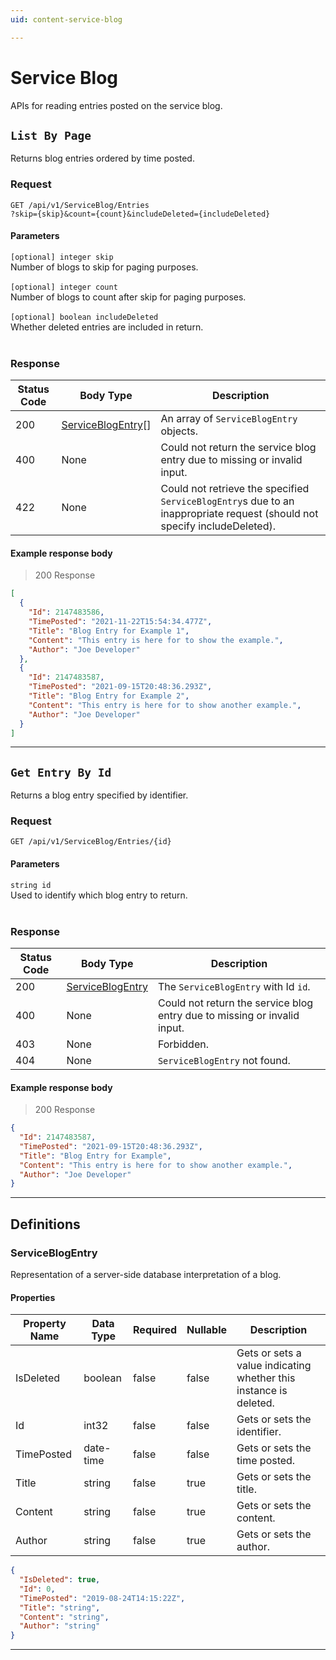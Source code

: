 ```yaml
---
uid: content-service-blog

---
```


# Service Blog
APIs for reading entries posted on the service blog.

## `List By Page`

<a id="opIdServiceBlog_List By Page"></a>

Returns blog entries ordered by time posted.

<h3>Request</h3>

```text 
GET /api/v1/ServiceBlog/Entries
?skip={skip}&count={count}&includeDeleted={includeDeleted}
```

<h4>Parameters</h4>

`[optional] integer skip`
<br/>Number of blogs to skip for paging purposes.<br/><br/>`[optional] integer count`
<br/>Number of blogs to count after skip for paging purposes.<br/><br/>`[optional] boolean includeDeleted`
<br/>Whether deleted entries are included in return.<br/><br/>

<h3>Response</h3>

|Status Code|Body Type|Description|
|---|---|---|
|200|[ServiceBlogEntry](#schemaserviceblogentry)[]|An array of `ServiceBlogEntry` objects.|
|400|None|Could not return the service blog entry due to missing or invalid input.|
|422|None|Could not retrieve the specified `ServiceBlogEntry`s due to an inappropriate request (should not specify includeDeleted).|

<h4>Example response body</h4>

> 200 Response

```json
[
  {
    "Id": 2147483586,
    "TimePosted": "2021-11-22T15:54:34.477Z",
    "Title": "Blog Entry for Example 1",
    "Content": "This entry is here for to show the example.",
    "Author": "Joe Developer"
  },
  {
    "Id": 2147483587,
    "TimePosted": "2021-09-15T20:48:36.293Z",
    "Title": "Blog Entry for Example 2",
    "Content": "This entry is here for to show another example.",
    "Author": "Joe Developer"
  }
]
```

---

## `Get Entry By Id`

<a id="opIdServiceBlog_Get Entry By Id"></a>

Returns a blog entry specified by identifier.

<h3>Request</h3>

```text 
GET /api/v1/ServiceBlog/Entries/{id}
```

<h4>Parameters</h4>

`string id`
<br/>Used to identify which blog entry to return.<br/><br/>

<h3>Response</h3>

|Status Code|Body Type|Description|
|---|---|---|
|200|[ServiceBlogEntry](#schemaserviceblogentry)|The `ServiceBlogEntry` with Id `id`.|
|400|None|Could not return the service blog entry due to missing or invalid input.|
|403|None|Forbidden.|
|404|None|`ServiceBlogEntry` not found.|

<h4>Example response body</h4>

> 200 Response

```json
{
  "Id": 2147483587,
  "TimePosted": "2021-09-15T20:48:36.293Z",
  "Title": "Blog Entry for Example",
  "Content": "This entry is here for to show another example.",
  "Author": "Joe Developer"
}
```

---
## Definitions

### ServiceBlogEntry

<a id="schemaserviceblogentry"></a>
<a id="schema_ServiceBlogEntry"></a>
<a id="tocSserviceblogentry"></a>
<a id="tocsserviceblogentry"></a>

Representation of a server-side database interpretation of a blog.

<h4>Properties</h4>

|Property Name|Data Type|Required|Nullable|Description|
|---|---|---|---|---|
|IsDeleted|boolean|false|false|Gets or sets a value indicating whether this instance is deleted.|
|Id|int32|false|false|Gets or sets the identifier.|
|TimePosted|date-time|false|false|Gets or sets the time posted.|
|Title|string|false|true|Gets or sets the title.|
|Content|string|false|true|Gets or sets the content.|
|Author|string|false|true|Gets or sets the author.|

```json
{
  "IsDeleted": true,
  "Id": 0,
  "TimePosted": "2019-08-24T14:15:22Z",
  "Title": "string",
  "Content": "string",
  "Author": "string"
}

```

---


